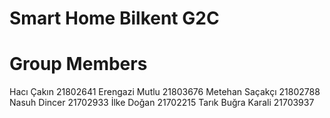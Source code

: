 # Smart Home Bilkent G2C
# Group Members
Hacı Çakın 21802641
Erengazi Mutlu 21803676
Metehan Saçakçı 21802788
Nasuh Dincer 21702933
İlke Doğan 21702215
Tarık Buğra Karali 21703937
  
